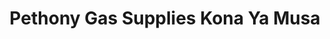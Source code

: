 ---
title: "Pethony Gas Supplies Kona Ya Musa"
url: /ukunda/pethony-gas-supplies-kona-ya-musa/
shop: gas
---